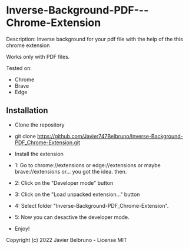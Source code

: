 # Inverse-Background-PDF---Chrome-Extension
Description:
Inverse background for your pdf file with the help of the this chrome extension

Works only with PDF files.

Tested on:
- Chrome
- Brave
- Edge


## Installation

- Clone the repository
- git clone https://github.com/Javier747Belbruno/Inverse-Background-PDF_Chrome-Extension.git   


- Install the extension
- 1: Go to chrome://extensions or edge://extensions or maybe brave://extensions or... you got the idea. then.
- 2: Click on the "Developer mode" button
- 3: Click on the "Load unpacked extension..." button
- 4: Select folder "Inverse-Background-PDF_Chrome-Extension".
- 5: Now you can desactive the developer mode.

- Enjoy!

Copyright (c) 2022 Javier Belbruno - License MIT